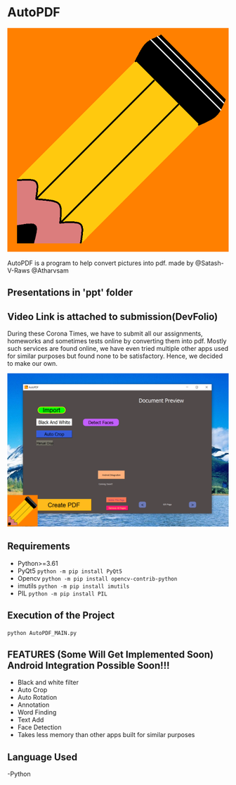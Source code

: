# AutoPDF

![](images/logo.png)

AutoPDF is a program to help convert pictures into pdf.
made by @Satash-V-Raws @Atharvsam
## Presentations in 'ppt' folder
## Video Link is attached to submission(DevFolio)
During these Corona Times, we have to submit all our assignments, homeworks and sometimes tests online by converting them into pdf. Mostly such services are found online, we have even tried multiple other apps used for similar purposes but found none to be satisfactory. Hence, we decided to make our own.

![](images/demo.png)

## Requirements
- Python>=3.61
- PyQt5 
```python -m pip install PyQt5```
- Opencv 
```python -m pip install opencv-contrib-python```
- imutils 
```python -m pip install imutils```
- PIL
```python -m pip install PIL```

## Execution of the Project
```python AutoPDF_MAIN.py```

## FEATURES (Some Will Get Implemented Soon) Android Integration Possible Soon!!!
- Black and white filter
- Auto Crop
- Auto Rotation
- Annotation
- Word Finding
- Text Add
- Face Detection
- Takes less memory than other apps built for similar purposes

## Language Used
-Python
